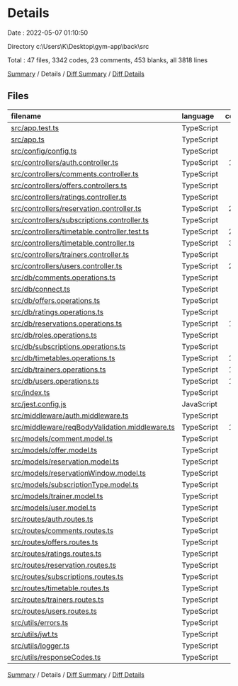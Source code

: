 # Details

Date : 2022-05-07 01:10:50

Directory c:\Users\K\Desktop\gym-app\back\src

Total : 47 files,  3342 codes, 23 comments, 453 blanks, all 3818 lines

[Summary](results.md) / Details / [Diff Summary](diff.md) / [Diff Details](diff-details.md)

## Files
| filename | language | code | comment | blank | total |
| :--- | :--- | ---: | ---: | ---: | ---: |
| [src/app.test.ts](/src/app.test.ts) | TypeScript | 14 | 0 | 3 | 17 |
| [src/app.ts](/src/app.ts) | TypeScript | 35 | 0 | 6 | 41 |
| [src/config/config.ts](/src/config/config.ts) | TypeScript | 53 | 0 | 13 | 66 |
| [src/controllers/auth.controller.ts](/src/controllers/auth.controller.ts) | TypeScript | 100 | 0 | 16 | 116 |
| [src/controllers/comments.controller.ts](/src/controllers/comments.controller.ts) | TypeScript | 89 | 0 | 15 | 104 |
| [src/controllers/offers.controllers.ts](/src/controllers/offers.controllers.ts) | TypeScript | 47 | 0 | 6 | 53 |
| [src/controllers/ratings.controller.ts](/src/controllers/ratings.controller.ts) | TypeScript | 60 | 0 | 8 | 68 |
| [src/controllers/reservation.controller.ts](/src/controllers/reservation.controller.ts) | TypeScript | 294 | 0 | 37 | 331 |
| [src/controllers/subscriptions.controller.ts](/src/controllers/subscriptions.controller.ts) | TypeScript | 88 | 0 | 13 | 101 |
| [src/controllers/timetable.controller.test.ts](/src/controllers/timetable.controller.test.ts) | TypeScript | 208 | 0 | 33 | 241 |
| [src/controllers/timetable.controller.ts](/src/controllers/timetable.controller.ts) | TypeScript | 325 | 0 | 44 | 369 |
| [src/controllers/trainers.controller.ts](/src/controllers/trainers.controller.ts) | TypeScript | 29 | 0 | 4 | 33 |
| [src/controllers/users.controller.ts](/src/controllers/users.controller.ts) | TypeScript | 226 | 0 | 31 | 257 |
| [src/db/comments.operations.ts](/src/db/comments.operations.ts) | TypeScript | 91 | 0 | 7 | 98 |
| [src/db/connect.ts](/src/db/connect.ts) | TypeScript | 18 | 0 | 6 | 24 |
| [src/db/offers.operations.ts](/src/db/offers.operations.ts) | TypeScript | 65 | 0 | 7 | 72 |
| [src/db/ratings.operations.ts](/src/db/ratings.operations.ts) | TypeScript | 78 | 0 | 6 | 84 |
| [src/db/reservations.operations.ts](/src/db/reservations.operations.ts) | TypeScript | 175 | 0 | 11 | 186 |
| [src/db/roles.operations.ts](/src/db/roles.operations.ts) | TypeScript | 19 | 0 | 4 | 23 |
| [src/db/subscriptions.operations.ts](/src/db/subscriptions.operations.ts) | TypeScript | 75 | 10 | 7 | 92 |
| [src/db/timetables.operations.ts](/src/db/timetables.operations.ts) | TypeScript | 175 | 0 | 12 | 187 |
| [src/db/trainers.operations.ts](/src/db/trainers.operations.ts) | TypeScript | 120 | 0 | 9 | 129 |
| [src/db/users.operations.ts](/src/db/users.operations.ts) | TypeScript | 199 | 0 | 12 | 211 |
| [src/index.ts](/src/index.ts) | TypeScript | 4 | 0 | 2 | 6 |
| [src/jest.config.js](/src/jest.config.js) | JavaScript | 6 | 13 | 0 | 19 |
| [src/middleware/auth.middleware.ts](/src/middleware/auth.middleware.ts) | TypeScript | 98 | 0 | 8 | 106 |
| [src/middleware/reqBodyValidation.middleware.ts](/src/middleware/reqBodyValidation.middleware.ts) | TypeScript | 183 | 0 | 39 | 222 |
| [src/models/comment.model.ts](/src/models/comment.model.ts) | TypeScript | 7 | 0 | 1 | 8 |
| [src/models/offer.model.ts](/src/models/offer.model.ts) | TypeScript | 6 | 0 | 1 | 7 |
| [src/models/reservation.model.ts](/src/models/reservation.model.ts) | TypeScript | 4 | 0 | 1 | 5 |
| [src/models/reservationWindow.model.ts](/src/models/reservationWindow.model.ts) | TypeScript | 7 | 0 | 1 | 8 |
| [src/models/subscriptionType.model.ts](/src/models/subscriptionType.model.ts) | TypeScript | 7 | 0 | 1 | 8 |
| [src/models/trainer.model.ts](/src/models/trainer.model.ts) | TypeScript | 7 | 0 | 2 | 9 |
| [src/models/user.model.ts](/src/models/user.model.ts) | TypeScript | 16 | 0 | 1 | 17 |
| [src/routes/auth.routes.ts](/src/routes/auth.routes.ts) | TypeScript | 26 | 0 | 6 | 32 |
| [src/routes/comments.routes.ts](/src/routes/comments.routes.ts) | TypeScript | 40 | 0 | 7 | 47 |
| [src/routes/offers.routes.ts](/src/routes/offers.routes.ts) | TypeScript | 36 | 0 | 8 | 44 |
| [src/routes/ratings.routes.ts](/src/routes/ratings.routes.ts) | TypeScript | 27 | 0 | 6 | 33 |
| [src/routes/reservation.routes.ts](/src/routes/reservation.routes.ts) | TypeScript | 54 | 0 | 9 | 63 |
| [src/routes/subscriptions.routes.ts](/src/routes/subscriptions.routes.ts) | TypeScript | 24 | 0 | 6 | 30 |
| [src/routes/timetable.routes.ts](/src/routes/timetable.routes.ts) | TypeScript | 44 | 0 | 8 | 52 |
| [src/routes/trainers.routes.ts](/src/routes/trainers.routes.ts) | TypeScript | 14 | 0 | 5 | 19 |
| [src/routes/users.routes.ts](/src/routes/users.routes.ts) | TypeScript | 65 | 0 | 12 | 77 |
| [src/utils/errors.ts](/src/utils/errors.ts) | TypeScript | 50 | 0 | 12 | 62 |
| [src/utils/jwt.ts](/src/utils/jwt.ts) | TypeScript | 20 | 0 | 4 | 24 |
| [src/utils/logger.ts](/src/utils/logger.ts) | TypeScript | 9 | 0 | 2 | 11 |
| [src/utils/responseCodes.ts](/src/utils/responseCodes.ts) | TypeScript | 5 | 0 | 1 | 6 |

[Summary](results.md) / Details / [Diff Summary](diff.md) / [Diff Details](diff-details.md)